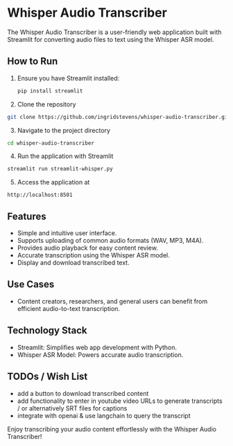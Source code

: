 # Whisper Audio Transcriber

The Whisper Audio Transcriber is a user-friendly web application built with Streamlit for converting audio files to text using the Whisper ASR model.

## How to Run

1. Ensure you have Streamlit installed:

   ```bash
   pip install streamlit
   ```
2. Clone the repository

  ```bash  
  git clone https://github.com/ingridstevens/whisper-audio-transcriber.git
  ```
3. Navigate to the project directory

   
  ```bash
  cd whisper-audio-transcriber
  ```

4. Run the application with Streamlit
  ```bash
  streamlit run streamlit-whisper.py
  ```

5. Access the application at

  `http://localhost:8501`


## Features

* Simple and intuitive user interface.
* Supports uploading of common audio formats (WAV, MP3, M4A).
* Provides audio playback for easy content review.
* Accurate transcription using the Whisper ASR model.
* Display and download transcribed text.


## Use Cases

* Content creators, researchers, and general users can benefit from efficient audio-to-text transcription.

## Technology Stack

* Streamlit: Simplifies web app development with Python.
* Whisper ASR Model: Powers accurate audio transcription.


## TODOs / Wish List 

* add a button to download transcribed content
* add functionality to enter in youtube video URLs to generate transcripts / or alternatively SRT files for captions
* integrate with openai & use langchain to query the transcript 

Enjoy transcribing your audio content effortlessly with the Whisper Audio Transcriber!

